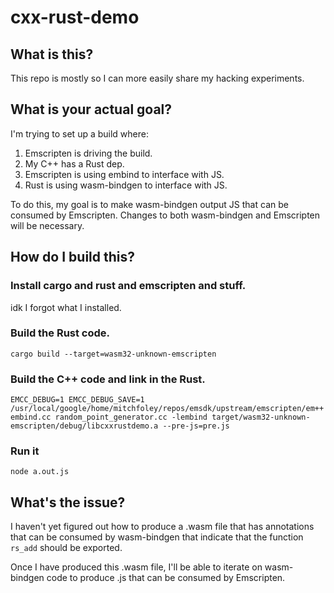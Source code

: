 # cxx-rust-demo
## What is this?
This repo is mostly so I can more easily share my hacking experiments.

## What is your actual goal?
I'm trying to set up a build where:
1. Emscripten is driving the build.
2. My C++ has a Rust dep.
3. Emscripten is using embind to interface with JS.
4. Rust is using wasm-bindgen to interface with JS.

To do this, my goal is to make wasm-bindgen output JS that can be consumed by Emscripten. Changes to both wasm-bindgen and Emscripten will be necessary.

## How do I build this?
### Install cargo and rust and emscripten and stuff.
idk I forgot what I installed.
### Build the Rust code.
```
cargo build --target=wasm32-unknown-emscripten
```
### Build the C++ code and link in the Rust.
```
EMCC_DEBUG=1 EMCC_DEBUG_SAVE=1 /usr/local/google/home/mitchfoley/repos/emsdk/upstream/emscripten/em++ embind.cc random_point_generator.cc -lembind target/wasm32-unknown-emscripten/debug/libcxxrustdemo.a --pre-js=pre.js
```
### Run it
```
node a.out.js
```

## What's the issue?
I haven't yet figured out how to produce a .wasm file that has annotations that can be consumed by wasm-bindgen that indicate that the function `rs_add` should be exported.

Once I have produced this .wasm file, I'll be able to iterate on wasm-bindgen code to produce .js that can be consumed by Emscripten.
